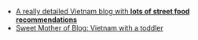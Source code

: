 - [A really detailed Vietnam blog with **lots of street food recommendations**](http://vietnamcoracle.com)
- [Sweet Mother of Blog: Vietnam with a toddler](http://sweetmotherofblog.com/travelling-in-vietnam-with-toddler/)
